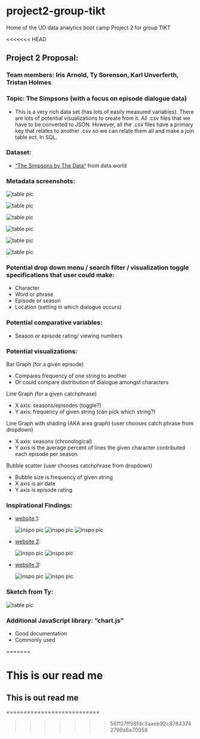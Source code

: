 # project2-group-tikt
Home of the UO data analytics boot camp Project 2 for group TIKT

<<<<<<< HEAD
## Project 2 Proposal:

### Team members: Iris Arnold, Ty Sorenson, Karl Unverferth, Tristan Holmes

### Topic: The Simpsons (with a focus on episode dialogue data)
* This is a very rich data set (has lots of easily measured variables).     There are lots of potential visualizations to create from it. All .csv files that we have to be converted to JSON. However, all the .csv files have a primary key that relates to another .csv so we can relate them all and make a join table ect. In SQL.

### Dataset: 
* [“The Simpsons by The Data”](https://data.world/data-society/the-simpsons-by-the-data) from data.world 

### Metadata screenshots: 

![table pic](metadata_screenshots/img1.png)

![table pic](metadata_screenshots/img2.png)

![table pic](metadata_screenshots/img3.png)

![table pic](metadata_screenshots/img4.png)

![table pic](metadata_screenshots/img5.png)

![table pic](metadata_screenshots/img6.png)

### Potential drop down menu / search filter / visualization toggle specifications that user could make:
* Character
* Word or phrase 
* Episode or season
* Location (setting in which dialogue occurs) 

### Potential comparative variables: 
* Season or episode rating/ viewing numbers

### Potential visualizations:

Bar Graph (for a given episode)
* Compares frequency of one string to another
* Or could compare distribution of dialogue amongst characters 

Line Graph (for a given catchphrase) 
* X axis: seasons/episodes (toggle?)
* Y axis: frequency of given string (can pick which string?)

Line Graph with shading (AKA area graph) (user chooses catch phrase from dropdown)
* X axis: seasons (chronological)
* Y axis is the average percent of lines the given character contributed each episode per season.

Bubble scatter (user chooses catchphrase from dropdown)
* Bubble size is frequency of given string
* X axis is air date
* Y axis is episode rating 

### Inspirational Findings:

* [website 1](https://towardsdatascience.com/the-simpsons-meets-data-visualization-ef8ef0819d13):

    ![inspo pic](inspowebsite1/img1.png)
    ![inspo pic](inspowebsite1/img2.png)
    ![inspo pic](inspowebsite1/img3.png)

* [website 2](https://pudding.cool/2017/08/the-office/):

    ![inspo pic](inspowebsite2/img1.png)
    ![inspo pic](inspowebsite2/img2.png)

* [website 3](https://toddwschneider.com/posts/the-simpsons-by-the-data/):

    ![inspo pic](inspowebsite3/img1.png)
    ![inspo pic](inspowebsite3/img2.png)

### Sketch from Ty:

![table pic](wireframe.png)

### Additional JavaScript library: “chart.js”
* Good documentation
* Commonly used




  

=======
# This is our read me

## This is out read me
===========================
>>>>>>> 56ff07ff98fdc3aaeb92c87843742799a6a70958
